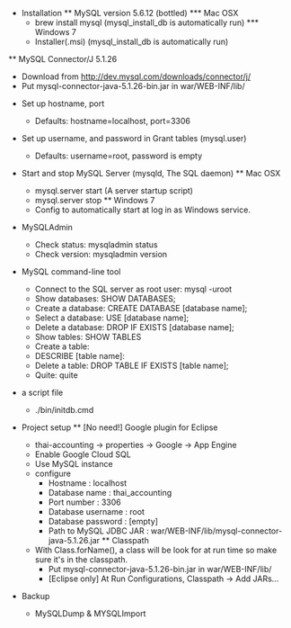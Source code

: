 * Installation
** MySQL version 5.6.12 (bottled)
*** Mac OSX
    - brew install mysql (mysql_install_db is automatically run)
*** Windows 7
    - Installer(.msi) (mysql_install_db is automatically run)

** MySQL Connector/J 5.1.26
   - Download from http://dev.mysql.com/downloads/connector/j/
   - Put mysql-connector-java-5.1.26-bin.jar in war/WEB-INF/lib/

* Set up hostname, port
  - Defaults: hostname=localhost, port=3306

* Set up username, and password in Grant tables (mysql.user)
  - Defaults: username=root, password is empty

* Start and stop MySQL Server (mysqld, The SQL daemon)
** Mac OSX
   - mysql.server start (A server startup script)
   - mysql.server stop
** Windows 7
   - Config to automatically start at log in as Windows service.

* MySQLAdmin
  - Check status: mysqladmin status
  - Check version: mysqladmin version

* MySQL command-line tool
  - Connect to the SQL server as root user: mysql -uroot
  - Show databases: SHOW DATABASES;
  - Create a database: CREATE DATABASE [database name];
  - Select a database: USE [database name];
  - Delete a database: DROP IF EXISTS [database name];
  - Show tables: SHOW TABLES
  - Create a table: 
  - DESCRIBE [table name]: 
  - Delete a table: DROP TABLE IF EXISTS [table name];
  - Quite: quite

* a script file
  - ./bin/initdb.cmd

* Project setup
** [No need!] Google plugin for Eclipse
  - thai-accounting -> properties -> Google -> App Engine
  - Enable Google Cloud SQL
  - Use MySQL instance
  - configure
    + Hostname : localhost
    + Database name : thai_accounting
    + Port number : 3306
    + Database username : root
    + Database password : [empty]
    + Path to MySQL JDBC JAR : war/WEB-INF/lib/mysql-connector-java-5.1.26.jar
** Classpath
   - With Class.forName(), a class will be look for at run time so make sure it's in the classpath.
     + Put mysql-connector-java-5.1.26-bin.jar in war/WEB-INF/lib/
     + [Eclipse only] At Run Configurations, Classpath -> Add JARs...

* Backup
  - MySQLDump & MYSQLImport
